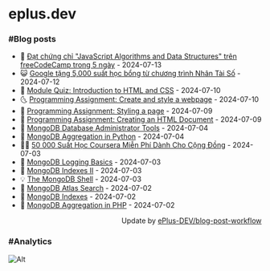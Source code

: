 # eplus.dev

### #Blog posts

<!-- BLOG-POST-LIST:START -->
 - 🧰 [Đạt chứng chỉ &quot;JavaScript Algorithms and Data Structures&quot; trên freeCodeCamp trong 5 ngày](https://eplus.dev/dat-chung-chi-javascript-algorithms-and-data-structures-tren-freecodecamp-trong-5-ngay) - 2024-07-13
 - 😺 [Google tặng 5,000 suất học bổng từ chương trình Nhân Tài Số](https://eplus.dev/google-tang-5000-suat-hoc-bong-tu-chuong-trinh-nhan-tai-so) - 2024-07-12
 - 🗽 [Module Quiz: Introduction to HTML and CSS](https://eplus.dev/module-quiz-introduction-to-html-and-css) - 2024-07-10
 - 🌜 [Programming Assignment: Create and style a webpage](https://eplus.dev/programming-assignment-create-and-style-a-webpage) - 2024-07-10
 - 📝 [Programming Assignment: Styling a page](https://eplus.dev/programming-assignment-styling-a-page) - 2024-07-09
 - 🚀 [Programming Assignment: Creating an HTML Document](https://eplus.dev/programming-assignment-creating-an-html-document) - 2024-07-09
 - 💼 [MongoDB Database Administrator Tools](https://eplus.dev/mongodb-database-administrator-tools) - 2024-07-04
 - 🦣 [MongoDB Aggregation in Python](https://eplus.dev/mongodb-aggregation-in-python) - 2024-07-04
 - 👨‍🏫 [50 000 Suất Học Coursera Miễn Phí Dành Cho Cộng Đồng](https://eplus.dev/50-000-suat-hoc-coursera-mien-phi-danh-cho-cong-dong) - 2024-07-03
 - 🔭 [MongoDB Logging Basics](https://eplus.dev/mongodb-logging-basics) - 2024-07-03
 - 🤡 [MongoDB Indexes II](https://eplus.dev/mongodb-indexes-ii) - 2024-07-03
 - 💡 [The MongoDB Shell](https://eplus.dev/the-mongodb-shell) - 2024-07-03
 - 🦣 [MongoDB Atlas Search](https://eplus.dev/mongodb-atlas-search) - 2024-07-02
 - 💪 [MongoDB Indexes](https://eplus.dev/mongodb-indexes) - 2024-07-02
 - 🤡 [MongoDB Aggregation in PHP](https://eplus.dev/mongodb-aggregation-in-php) - 2024-07-02<!-- BLOG-POST-LIST:END -->

<div align="right">
  Update by <a target="_blank"
    href="https://github.com/ePlus-DEV/blog-post-workflow">ePlus-DEV/blog-post-workflow</a>
</div>

### #Analytics
![Alt](https://repobeats.axiom.co/api/embed/9990f7cddfbad8d834990b10ccad05f81ac1096f.svg "Repobeats analytics image")
